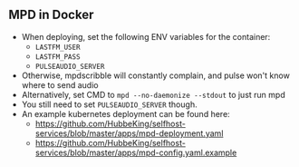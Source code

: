 ## MPD in Docker

- When deploying, set the following ENV variables for the container:
  - `LASTFM_USER`
  - `LASTFM_PASS`
  - `PULSEAUDIO_SERVER`
- Otherwise, mpdscribble will constantly complain, and pulse won't know where to send audio
- Alternatively, set CMD to `mpd --no-daemonize --stdout` to just run mpd
- You still need to set `PULSEAUDIO_SERVER` though.
- An example kubernetes deployment can be found here:
  - https://github.com/HubbeKing/selfhost-services/blob/master/apps/mpd-deployment.yaml
  - https://github.com/HubbeKing/selfhost-services/blob/master/apps/mpd-config.yaml.example
